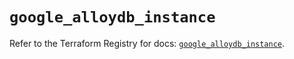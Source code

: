 # `google_alloydb_instance`

Refer to the Terraform Registry for docs: [`google_alloydb_instance`](https://registry.terraform.io/providers/hashicorp/google/5.28.0/docs/resources/alloydb_instance).
